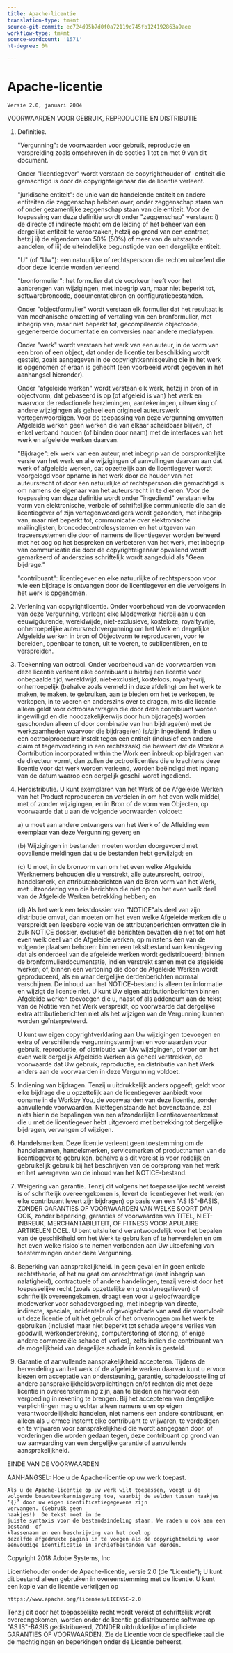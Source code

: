 ```yaml
---
title: Apache-licentie
translation-type: tm+mt
source-git-commit: ec724d95b7d0f0a72119c745fb124192863a9aee
workflow-type: tm+mt
source-wordcount: '1571'
ht-degree: 0%

---
```



# Apache-licentie

    Versie 2.0, januari 2004
<!--                        https://www.apache.org/licenses/  -->

VOORWAARDEN VOOR GEBRUIK, REPRODUCTIE EN DISTRIBUTIE

1. Definities.

   &quot;Vergunning&quot;: de voorwaarden voor gebruik, reproductie en verspreiding zoals omschreven in de secties 1 tot en met 9 van dit document.

   Onder &quot;licentiegever&quot; wordt verstaan de copyrighthouder of -entiteit die gemachtigd is door de copyrighteigenaar die de licentie verleent.

   &quot;juridische entiteit&quot;: de unie van de handelende entiteit en andere entiteiten die zeggenschap hebben over, onder zeggenschap staan van of onder gezamenlijke zeggenschap staan van die entiteit. Voor de toepassing van deze definitie wordt onder &quot;zeggenschap&quot; verstaan: i) de directe of indirecte macht om de leiding of het beheer van een dergelijke entiteit te veroorzaken, hetzij op grond van een contract, hetzij ii) de eigendom van 50% (50%) of meer van de uitstaande aandelen, of iii) de uiteindelijke begunstigde van een dergelijke entiteit.

   &quot;U&quot; (of &quot;Uw&quot;): een natuurlijke of rechtspersoon die rechten uitoefent die door deze licentie worden verleend.

   &quot;bronformulier&quot;: het formulier dat de voorkeur heeft voor het aanbrengen van wijzigingen, met inbegrip van, maar niet beperkt tot, softwarebroncode, documentatiebron en configuratiebestanden.

   Onder &quot;objectformulier&quot; wordt verstaan elk formulier dat het resultaat is van mechanische omzetting of vertaling van een bronformulier, met inbegrip van, maar niet beperkt tot, gecompileerde objectcode, gegenereerde documentatie en conversies naar andere mediatypen.

   Onder &quot;werk&quot; wordt verstaan het werk van een auteur, in de vorm van een bron of een object, dat onder de licentie ter beschikking wordt gesteld, zoals aangegeven in de copyrightkennisgeving die in het werk is opgenomen of eraan is gehecht (een voorbeeld wordt gegeven in het aanhangsel hieronder).

   Onder &quot;afgeleide werken&quot; wordt verstaan elk werk, hetzij in bron of in objectvorm, dat gebaseerd is op (of afgeleid is van) het werk en waarvoor de redactionele herzieningen, aantekeningen, uitwerking of andere wijzigingen als geheel een origineel auteurswerk vertegenwoordigen. Voor de toepassing van deze vergunning omvatten Afgeleide werken geen werken die van elkaar scheidbaar blijven, of enkel verband houden (of binden door naam) met de interfaces van het werk en afgeleide werken daarvan.

   &quot;Bijdrage&quot;: elk werk van een auteur, met inbegrip van de oorspronkelijke versie van het werk en alle wijzigingen of aanvullingen daarvan aan dat werk of afgeleide werken, dat opzettelijk aan de licentiegever wordt voorgelegd voor opname in het werk door de houder van het auteursrecht of door een natuurlijke of rechtspersoon die gemachtigd is om namens de eigenaar van het auteursrecht in te dienen. Voor de toepassing van deze definitie wordt onder &quot;ingediend&quot; verstaan elke vorm van elektronische, verbale of schriftelijke communicatie die aan de licentiegever of zijn vertegenwoordigers wordt gezonden, met inbegrip van, maar niet beperkt tot, communicatie over elektronische mailinglijsten, broncodecontrolesystemen en het uitgeven van traceersystemen die door of namens de licentiegever worden beheerd met het oog op het bespreken en verbeteren van het werk, met inbegrip van communicatie die door de copyrighteigenaar opvallend wordt gemarkeerd of anderszins schriftelijk wordt aangeduid als &quot;Geen bijdrage.&quot;

   &quot;contribuant&quot;: licentiegever en elke natuurlijke of rechtspersoon voor wie een bijdrage is ontvangen door de licentiegever en die vervolgens in het werk is opgenomen.

2. Verlening van copyrightlicentie. Onder voorbehoud van de voorwaarden van deze Vergunning, verleent elke Medewerker hierbij aan u een eeuwigdurende, wereldwijde, niet-exclusieve, kosteloze, royaltyvrije, onherroepelijke auteursrechtvergunning om het Werk en dergelijke Afgeleide werken in bron of Objectvorm te reproduceren, voor te bereiden, openbaar te tonen, uit te voeren, te sublicentiëren, en te verspreiden.

3. Toekenning van octrooi. Onder voorbehoud van de voorwaarden van deze licentie verleent elke contribuant u hierbij een licentie voor onbepaalde tijd, wereldwijd, niet-exclusief, kosteloos, royalty-vrij, onherroepelijk (behalve zoals vermeld in deze afdeling) om het werk te maken, te maken, te gebruiken, aan te bieden om het te verkopen, te verkopen, in te voeren en anderszins over te dragen, mits die licentie alleen geldt voor octrooiaanvragen die door deze contribuant worden ingewilligd en die noodzakelijkerwijs door hun bijdrage(s) worden geschonden alleen of door combinatie van hun bijdrage(en) met de werkzaamheden waarvoor die bijdrage(en) is/zijn ingediend. Indien u een octrooiprocedure instelt tegen een entiteit (inclusief een andere claim of tegenvordering in een rechtszaak) die beweert dat de Workor a Contribution incorporated within the Work een inbreuk op bijdragen van de directeur vormt, dan zullen de octrooilicenties die u krachtens deze licentie voor dat werk worden verleend, worden beëindigd met ingang van de datum waarop een dergelijk geschil wordt ingediend.

4. Herdistributie. U kunt exemplaren van het Werk of de Afgeleide Werken van het Product reproduceren en verdelen in om het even welk middel, met of zonder wijzigingen, en in Bron of de vorm van Objecten, op voorwaarde dat u aan de volgende voorwaarden voldoet:

   a) u moet aan andere ontvangers van het Werk of de Afleiding een exemplaar van deze Vergunning geven; en

   (b) Wijzigingen in bestanden moeten worden doorgevoerd met opvallende meldingen dat u de bestanden hebt gewijzigd; en

   (c) U moet, in de bronvorm van om het even welke Afgeleide Werknemers behouden die u verstrekt, alle auteursrecht, octrooi, handelsmerk, en attributenberichten van de Bron vorm van het Werk, met uitzondering van die berichten die niet op om het even welk deel van de Afgeleide Werken betrekking hebben; en

   (d) Als het werk een tekstdossier van &quot;NOTICE&quot;als deel van zijn distributie omvat, dan moeten om het even welke Afgeleide werken die u verspreidt een leesbare kopie van de attributenberichten omvatten die in zulk NOTICE dossier, exclusief die berichten bevatten die niet tot om het even welk deel van de Afgeleide werken, op minstens één van de volgende plaatsen behoren: binnen een tekstbestand van kennisgeving dat als onderdeel van de afgeleide werken wordt gedistribueerd; binnen de bronformulierdocumentatie, indien verstrekt samen met de afgeleide werken; of, binnen een vertoning die door de Afgeleide Werken wordt geproduceerd, als en waar dergelijke derdenberichten normaal verschijnen. De inhoud van het NOTICE-bestand is alleen ter informatie en wijzigt de licentie niet. U kunt Uw eigen attributionberichten binnen Afgeleide werken toevoegen die u, naast of als addendum aan de tekst van de Notitie van het Werk verspreidt, op voorwaarde dat dergelijke extra attributieberichten niet als het wijzigen van de Vergunning kunnen worden geïnterpreteerd.

   U kunt uw eigen copyrightverklaring aan Uw wijzigingen toevoegen en extra of verschillende vergunningstermijnen en voorwaarden voor gebruik, reproductie, of distributie van Uw wijzigingen, of voor om het even welk dergelijk Afgeleide Werken als geheel verstrekken, op voorwaarde dat Uw gebruik, reproductie, en distributie van het Werk anders aan de voorwaarden in deze Vergunning voldoet.

5. Indiening van bijdragen. Tenzij u uitdrukkelijk anders opgeeft, geldt voor elke bijdrage die u opzettelijk aan de licentiegever aanbiedt voor opname in de Workby You, de voorwaarden van deze licentie, zonder aanvullende voorwaarden.
Niettegenstaande het bovenstaande, zal niets hierin de bepalingen van een afzonderlijke licentieovereenkomst die u met de licentiegever hebt uitgevoerd met betrekking tot dergelijke bijdragen, vervangen of wijzigen.

6. Handelsmerken. Deze licentie verleent geen toestemming om de handelsnamen, handelsmerken, servicemerken of productnamen van de licentiegever te gebruiken, behalve als dit vereist is voor redelijk en gebruikelijk gebruik bij het beschrijven van de oorsprong van het werk en het weergeven van de inhoud van het NOTICE-bestand.

7. Weigering van garantie. Tenzij dit volgens het toepasselijke recht vereist is of schriftelijk overeengekomen is, levert de licentiegever het werk (en elke contribuant levert zijn bijdragen) op basis van een &quot;AS IS&quot;-BASIS, ZONDER GARANTIES OF VOORWAARDEN VAN WELKE SOORT DAN OOK, zonder beperking, garanties of voorwaarden van TITEL, NIET-INBREUK, MERCHANTABILITEIT, OF FITNESS VOOR APULAIRE ARTIKELEN DOEL. U bent uitsluitend verantwoordelijk voor het bepalen van de geschiktheid om het Werk te gebruiken of te herverdelen en om het even welke risico&#39;s te nemen verbonden aan Uw uitoefening van toestemmingen onder deze Vergunning.

8. Beperking van aansprakelijkheid. In geen geval en in geen enkele rechtstheorie, of het nu gaat om onrechtmatige (met inbegrip van nalatigheid), contractuele of andere handelingen, tenzij vereist door het toepasselijke recht (zoals opzettelijke en grosslynegatieven) of schriftelijk overeengekomen, draagt een voor u geloofwaardige medewerker voor schadevergoeding, met inbegrip van directe, indirecte, speciale, incidentele of gevolgschade van aard die voortvloeit uit deze licentie of uit het gebruik of het onvermogen om het werk te gebruiken (inclusief maar niet beperkt tot schade wegens verlies van goodwill, werkonderbreking, computerstoring of storing, of enige andere commerciële schade of verlies), zelfs indien die contribuant van de mogelijkheid van dergelijke schade in kennis is gesteld.

9. Garantie of aanvullende aansprakelijkheid accepteren. Tijdens de herverdeling van het werk of de afgeleide werken daarvan kunt u ervoor kiezen om acceptatie van ondersteuning, garantie, schadeloosstelling of andere aansprakelijkheidsverplichtingen en/of rechten die met deze licentie in overeenstemming zijn, aan te bieden en hiervoor een vergoeding in rekening te brengen. Bij het accepteren van dergelijke verplichtingen mag u echter alleen namens u en op eigen verantwoordelijkheid handelen, niet namens een andere contribuant, en alleen als u ermee instemt elke contribuant te vrijwaren, te verdedigen en te vrijwaren voor aansprakelijkheid die wordt aangegaan door, of vorderingen die worden gedaan tegen, deze contribuant op grond van uw aanvaarding van een dergelijke garantie of aanvullende aansprakelijkheid.

EINDE VAN DE VOORWAARDEN

AANHANGSEL: Hoe u de Apache-licentie op uw werk toepast.

    Als u de Apache-licentie op uw werk wilt toepassen, voegt u de
    volgende bouwsteenkennisgeving toe, waarbij de velden tussen haakjes ‘{}’ door uw eigen identificatiegegevens zijn
    vervangen. (Gebruik geen
    haakjes!)  De tekst moet in de
    juiste syntaxis voor de bestandsindeling staan. We raden u ook aan een bestand- of
    klassenaam en een beschrijving van het doel op
    dezelfde afgedrukte pagina in te voegen als de copyrightmelding voor
    eenvoudige identificatie in archiefbestanden van derden.

Copyright 2018 Adobe Systems, Inc

Licentiehouder onder de Apache-licentie, versie 2.0 (de &quot;Licentie&quot;);
U kunt dit bestand alleen gebruiken in overeenstemming met de licentie.
U kunt een kopie van de licentie verkrijgen op

    https://www.apache.org/licenses/LICENSE-2.0

Tenzij dit door het toepasselijke recht wordt vereist of schriftelijk wordt overeengekomen, worden onder de licentie gedistribueerde software op &quot;AS IS&quot;-BASIS gedistribueerd, ZONDER uitdrukkelijke of impliciete GARANTIES OF VOORWAARDEN.
Zie de Licentie voor de specifieke taal die de machtigingen en beperkingen onder de Licentie beheerst.

